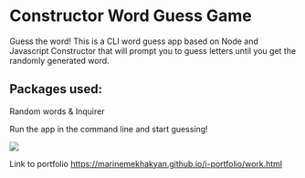 # Constructor Word Guess Game

Guess the word! This is a CLI word guess app based on Node and Javascript Constructor that will prompt you to guess letters until you get the randomly generated word. 

## Packages used:
Random words & Inquirer

Run the app in the command line and start guessing! 

![](https://github.com/marinemekhakyan/constructor/blob/master/screenshot.gif?raw=true)

Link to portfolio https://marinemekhakyan.github.io/i-portfolio/work.html
